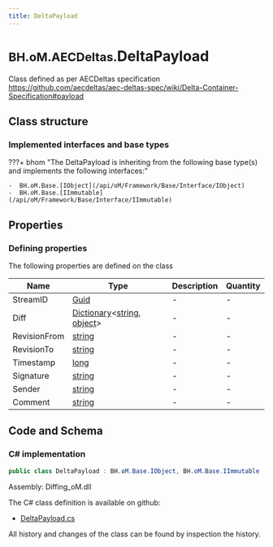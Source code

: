 ```yaml
---
title: DeltaPayload
---
```


# <small>BH.oM.AECDeltas.</small>**DeltaPayload**

Class defined as per AECDeltas specification https://github.com/aecdeltas/aec-deltas-spec/wiki/Delta-Container-Specification#payload

## Class structure

### Implemented interfaces and base types

???+ bhom "The DeltaPayload is inheriting from the following base type(s) and implements the following interfaces:"

    -  BH.oM.Base.[IObject](/api/oM/Framework/Base/Interface/IObject)
    -  BH.oM.Base.[IImmutable](/api/oM/Framework/Base/Interface/IImmutable)


## Properties



### Defining properties

The following properties are defined on the class

| Name             | Type             | Description      | Quantity         |
|------------------|------------------|------------------|------------------|
| StreamID | [Guid](https://learn.microsoft.com/en-us/dotnet/api/System.Guid?view=netstandard-2.0) | - | - |
| Diff | [Dictionary](https://learn.microsoft.com/en-us/dotnet/api/System.Collections.Generic.Dictionary-2?view=netstandard-2.0)&lt;[string](https://learn.microsoft.com/en-us/dotnet/api/System.String?view=netstandard-2.0), [object](https://learn.microsoft.com/en-us/dotnet/api/System.Object?view=netstandard-2.0)&gt; | - | - |
| RevisionFrom | [string](https://learn.microsoft.com/en-us/dotnet/api/System.String?view=netstandard-2.0) | - | - |
| RevisionTo | [string](https://learn.microsoft.com/en-us/dotnet/api/System.String?view=netstandard-2.0) | - | - |
| Timestamp | [long](https://learn.microsoft.com/en-us/dotnet/api/System.Int64?view=netstandard-2.0) | - | - |
| Signature | [string](https://learn.microsoft.com/en-us/dotnet/api/System.String?view=netstandard-2.0) | - | - |
| Sender | [string](https://learn.microsoft.com/en-us/dotnet/api/System.String?view=netstandard-2.0) | - | - |
| Comment | [string](https://learn.microsoft.com/en-us/dotnet/api/System.String?view=netstandard-2.0) | - | - |


## Code and Schema

### C# implementation

``` C# title="C#"
public class DeltaPayload : BH.oM.Base.IObject, BH.oM.Base.IImmutable
```

Assembly: Diffing_oM.dll

The C# class definition is available on github:

- [DeltaPayload.cs](https://github.com/BHoM/BHoM/blob/develop/Diffing_oM/AECDeltas\DeltaPayload.cs)

All history and changes of the class can be found by inspection the history.
